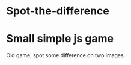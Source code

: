 # Spot-the-difference

Small simple js game
===================
Old game, spot some difference on two images.
